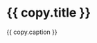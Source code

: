 # {{ copy.title }}
{{ copy.caption }}

<script setup lang="ts">
import copy from '@/assets/copy/en/404.yml'
</script>
